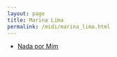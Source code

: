 ```yaml
---
layout: page
title: Marina Lima
permalink: /midi/marina_lima.html
---
```


* [Nada por Mim](https://objectstorage.sa-saopaulo-1.oraclecloud.com/n/grwdgud0delr/b/victor3d.com.br/o/midi%2Fnadapor.mid)